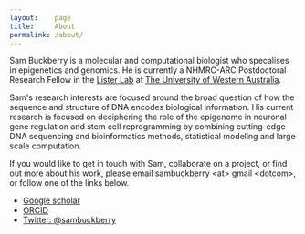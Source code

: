 ```yaml
---
layout:    page
title:     About
permalink: /about/
---
```


Sam Buckberry is a molecular and computational biologist who specalises in epigenetics and genomics. He is currently a NHMRC-ARC Postdoctoral Research Fellow in the [Lister Lab](http://listerlab.org) at [The University of Western Australia](http://www.uwa.edu.au/). 

Sam's research interests are focused around the broad question of how the sequence and structure of DNA encodes biological information. His current research is focused on deciphering the role of the epigenome in neuronal gene regulation and stem cell reprogramming by combining cutting-edge DNA sequencing and bioinformatics methods, statistical modeling and large scale computation. 

If you would like to get in touch with Sam, collaborate on a project, or find out more about his work, please email sambuckberry \<at\> gmail \<dotcom\>, or follow one of the links below.

- [Google scholar](https://scholar.google.com.au/citations?hl=en&user=b--b_fUAAAAJ)
- [ORCID](https://orcid.org/0000-0003-2388-6046)
- [Twitter: @sambuckberry](https://twitter.com/sambuckberry)

